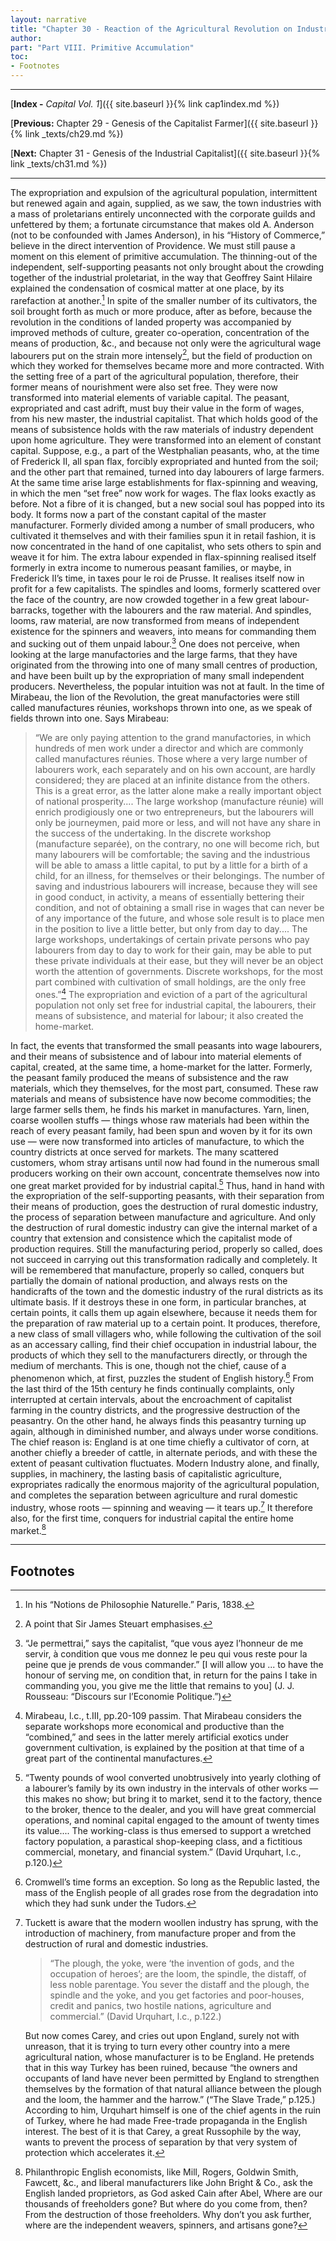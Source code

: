 ```yaml
---
layout: narrative
title: "Chapter 30 - Reaction of the Agricultural Revolution on Industry. Creation of the Home-Market for Industrial Capital"
author:
part: "Part VIII. Primitive Accumulation"
toc:
- Footnotes
---
```

* * *

[**Index -** *Capital Vol. 1*]({{ site.baseurl }}{% link cap1index.md %})

[**Previous:** Chapter 29 - Genesis of the Capitalist Farmer]({{ site.baseurl }}{% link _texts/ch29.md %})

[**Next:** Chapter 31 - Genesis of the Industrial Capitalist]({{ site.baseurl }}{% link _texts/ch31.md %})

* * *

The expropriation and expulsion of the agricultural
population, intermittent but renewed again and again, supplied, as we saw,
the town industries with a mass of proletarians entirely unconnected with
the corporate guilds and unfettered by them; a fortunate circumstance that
makes old A. Anderson (not to be confounded with James Anderson), in his
 &#8220;History of Commerce,&#8221; believe in the direct intervention of Providence.
We must still pause a moment on this element of primitive accumulation.
The thinning-out of the independent, self-supporting peasants not only
brought about the crowding together of the industrial proletariat, in the
way that Geoffrey Saint Hilaire explained the condensation of cosmical
matter at one place, by its rarefaction at another.[^1]
In spite of the smaller number of its cultivators, the soil brought forth
as much or more produce, after as before, because the revolution in the
conditions of landed property was accompanied by improved methods of culture,
greater co-operation, concentration of the means of production, &amp;c.,
and because not only were the agricultural wage labourers put on the strain
more intensely[^2], but the field of production on which
they worked for themselves became more and more contracted. With the setting
free of a part of the agricultural population, therefore, their former
means of nourishment were also set free. They were now transformed into
material elements of variable capital. The peasant, expropriated and cast
adrift, must buy their value in the form of wages, from his new master,
the industrial capitalist. That which holds good of the means of subsistence
holds with the raw materials of industry dependent upon home agriculture.
They were transformed into an element of constant capital. Suppose, e.g.,
a part of the Westphalian peasants, who, at the time of Frederick II, all
span flax, forcibly expropriated and hunted from the soil; and the other
part that remained, turned into day labourers of large farmers. At the same
time arise large establishments for flax-spinning and weaving, in which
the men &#8220;set free&#8221; now work for wages. The flax looks exactly as before.
Not a fibre of it is changed, but a new social soul has popped into its
body. It forms now a part of the constant capital of the master manufacturer.
Formerly divided among a number of small producers, who cultivated it themselves
and with their families spun it in retail fashion, it is now concentrated
in the hand of one capitalist, who sets others to spin and weave it for
him. The extra labour expended in flax-spinning realised itself formerly
in extra income to numerous peasant families, or maybe, in Frederick II&#8217;s
time, in taxes pour le roi de Prusse. It realises itself now in profit
for a few capitalists. The spindles and looms, formerly scattered over
the face of the country, are now crowded together in a few great labour-barracks,
together with the labourers and the raw material. And spindles, looms, raw
material, are now transformed from means of independent existence for the
spinners and weavers, into means for commanding them and sucking out of
them unpaid labour.[^3] One does not perceive, when looking
at the large manufactories and the large farms, that they have originated
from the throwing into one of many small centres of production, and have
been built up by the expropriation of many small independent producers.
Nevertheless, the popular intuition was not at fault. In the time of Mirabeau,
the lion of the Revolution, the great manufactories were still called manufactures
r&eacute;unies, workshops thrown into one, as we speak of fields thrown into one.
Says Mirabeau:

>&#8220;We are only paying attention to the grand manufactories,
in which hundreds of men work under a director and which are commonly called
manufactures r&eacute;unies. Those where a very large number of
labourers work, each separately and on his own account, are hardly considered;
they are placed at an infinite distance from the others. This is a great
error, as the latter alone make a really important object of national prosperity....
The large workshop (manufacture r&eacute;unie) will enrich prodigiously
one or two entrepreneurs, but the labourers will only be journeymen, paid
more or less, and will not have any share in the success of the undertaking.
In the discrete workshop (manufacture separée), on the contrary, no one
will become rich, but many labourers will be comfortable; the saving and
the industrious will be able to amass a little capital, to put by a little
for a birth of a child, for an illness, for themselves or their belongings.
The number of saving and industrious labourers will increase, because they
will see in good conduct, in activity, a means of essentially bettering
their condition, and not of obtaining a small rise in wages that can never
be of any importance of the future, and whose sole result is to place men
in the position to live a little better, but only from day to day.... The
large workshops, undertakings of certain private persons who pay labourers
from day to day to work for their gain, may be able to put these private
individuals at their ease, but they will never be an object worth the attention
of governments. Discrete workshops, for the most part combined with cultivation
of small holdings, are the only free ones.&#8221;[^4] The expropriation
and eviction of a part of the agricultural population not only set free
for industrial capital, the labourers, their means of subsistence, and material
for labour; it also created the home-market.

In fact, the events that transformed the small peasants into wage labourers,
and their means of subsistence and of labour into material elements of capital,
created, at the same time, a home-market for the latter. Formerly, the
peasant family produced the means of subsistence and the raw materials,
which they themselves, for the most part, consumed. These raw materials
and means of subsistence have now become commodities; the large farmer
sells them, he finds his market in manufactures. Yarn, linen, coarse woollen
stuffs &#8212; things whose raw materials had been within the reach of every
peasant family, had been spun and woven by it for its own use &#8212; were now
transformed into articles of manufacture, to which the country districts
at once served for markets. The many scattered customers, whom stray artisans
until now had found in the numerous small producers working on their own
account, concentrate themselves now into one great market provided for
by industrial capital.[^5] Thus, hand in hand with the
expropriation of the self-supporting peasants, with their separation from
their means of production, goes the destruction of rural domestic industry,
the process of separation between manufacture and agriculture. And only
the destruction of rural domestic industry can give the internal market
of a country that extension and consistence which the capitalist mode of
production requires. Still the manufacturing period, properly so called,
does not succeed in carrying out this transformation radically and completely.
It will be remembered that manufacture, properly so called, conquers but
partially the domain of national production, and always rests on the handicrafts
of the town and the domestic industry of the rural districts as its ultimate
basis. If it destroys these in one form, in particular branches, at certain
points, it calls them up again elsewhere, because it needs them for the
preparation of raw material up to a certain point. It produces, therefore,
a new class of small villagers who, while following the cultivation of
the soil as an accessary calling, find their chief occupation in industrial
labour, the products of which they sell to the manufacturers directly, or
through the medium of merchants. This is one, though not the chief, cause
of a phenomenon which, at first, puzzles the student of English history.[^6]
From the last third of the 15th century he finds continually complaints,
only interrupted at certain intervals, about the encroachment of capitalist
farming in the country districts, and the progressive destruction of the
peasantry. On the other hand, he always finds this peasantry turning up
again, although in diminished number, and always under worse conditions.
The chief reason is: England is at one time chiefly a cultivator of corn,
at another chiefly a breeder of cattle, in alternate periods, and with these
the extent of peasant cultivation fluctuates. Modern Industry alone, and
finally, supplies, in machinery, the lasting basis of capitalistic
agriculture, expropriates radically the enormous majority of the agricultural
population, and completes the separation between agriculture and rural
domestic industry, whose roots &#8212; spinning and weaving &#8212; it tears up.[^7] It therefore also, for the first time, conquers for
industrial capital the entire home market.[^8]

* * *

## Footnotes

[^1]: In his &#8220;Notions de Philosophie Naturelle.&#8221; Paris, 1838.

[^2]: A point that Sir James Steuart emphasises.

[^3]: &#8220;Je permettrai,&#8221; says the capitalist, &#8220;que vous ayez l&#8217;honneur de me servir, &agrave; condition que vous me donnez le peu qui vous reste pour la peine que je prends de vous commander.&#8221; [I will allow you ... to have the honour of serving me, on condition that, in return for the pains I take in commanding you, you give me the little that remains to you] (J. J. Rousseau: &#8220;Discours sur l&#8217;Economie Politique.&#8221;)

[^4]: Mirabeau, l.c., t.III, pp.20-109 passim. That Mirabeau considers the separate workshops more economical and productive than the &#8220;combined,&#8221; and sees in the latter merely artificial exotics under government cultivation, is explained by the position at that time of a great part of the continental manufactures.

[^5]: &#8220;Twenty pounds of wool converted unobtrusively into yearly clothing of a labourer&#8217;s family by its own industry in the intervals of other works &#8212; this makes no show; but bring it to market, send it to the factory, thence to the broker, thence to the dealer, and you will have great commercial operations, and nominal capital engaged to the amount of twenty times its value.... The working-class is thus emersed to support a wretched factory population, a parastical shop-keeping class, and a fictitious commercial, monetary, and financial system.&#8221; (David Urquhart, l.c., p.120.)

[^6]: Cromwell&#8217;s time forms an exception. So long as the Republic lasted, the mass of the English people of all grades rose from the degradation into which they had sunk under the Tudors.

[^7]:

    Tuckett is aware that the modern woollen industry has sprung, with the introduction of machinery, from manufacture proper and from the destruction of rural and domestic industries.

    >&#8220;The plough, the yoke, were &#8216;the invention of gods, and the occupation of heroes&#8217;; are the loom, the spindle, the distaff, of less noble parentage. You sever the distaff and the plough, the spindle and the yoke, and you get factories and poor-houses, credit and panics, two hostile nations, agriculture and commercial.&#8221; (David Urquhart, l.c., p.122.) 

    But now comes Carey, and cries out upon England, surely not with unreason, that it is trying to turn every other country into a mere agricultural nation, whose manufacturer is to be England. He pretends that in this way Turkey has been ruined, because &#8220;the owners and occupants of land have never been permitted by England to strengthen themselves by the formation of that natural alliance between the plough and the loom, the hammer and the harrow.&#8221; (&#8220;The Slave Trade,&#8221; p.125.) According to him, Urquhart himself is one of the chief agents in the ruin of Turkey, where he had made Free-trade propaganda in the English interest. The best of it is that Carey, a great Russophile by the way, wants to prevent the process of separation by that very system of protection which accelerates it.

[^8]: Philanthropic English economists, like Mill, Rogers, Goldwin Smith, Fawcett, &amp;c., and liberal manufacturers like John Bright &amp; Co., ask the English landed proprietors, as God asked Cain after Abel, Where are our thousands of freeholders gone? But where do you come from, then? From the destruction of those freeholders. Why don&#8217;t you ask further, where are the independent weavers, spinners, and artisans gone?

